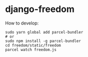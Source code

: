 # django-freedom

How to develop:

    sudo yarn global add parcel-bundler
    # or
    sudo npm install -g parcel-bundler
    cd freedom/static/freedom
    parcel watch freedom.js
    
